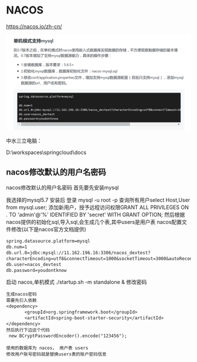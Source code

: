 # NACOS

https://nacos.io/zh-cn/

![](imgs\nacos001.png)

中水三立电脑：

D:\workspaces\springcloud\docs

## nacos修改默认的用户名密码

nacos修改默认的用户名密码
首先要先安装mysql

我选择的mysql5.7
安装后
登录 mysql -u root -p
查询所有用户select Host,User from mysql.user;
添加新用户，授予远程访问权限GRANT ALL PRIVILEGES ON *.* TO 'admin'@'%' IDENTIFIED BY 'secret' WITH GRANT OPTION;
然后根据nacos提供的初始化sql,导入sql,会生成几个表,其中users是用户表
nacos配置文件修改(以下是nacos官方文档提供)

```
spring.datasource.platform=mysql
db.num=1
db.url.0=jdbc:mysql://11.162.196.16:3306/nacos_devtest?characterEncoding=utf8&connectTimeout=1000&socketTimeout=3000&autoReconnect=true
db.user=nacos_devtest
db.password=youdontknow
```



启动 nacos,单机模式 ./startup.sh -m standalone &
修改密码

```
生成nacos密码
需要先引入依赖
<dependency>
       <groupId>org.springframework.boot</groupId>
       <artifactId>spring-boot-starter-security</artifactId>
</dependency>
然后执行下边这个代码
 new BCryptPasswordEncoder().encode("123456");

使用的数据库为 nacos， 用户表 users
修改用户账号密码就是替换users表的账户密码信息
```





